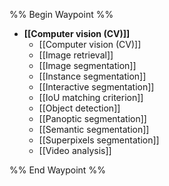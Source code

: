 %% Begin Waypoint %%
- **[[Computer vision (CV)]]**
	- [[Computer vision (CV)]]
	- [[Image retrieval]]
	- [[Image segmentation]]
	- [[Instance segmentation]]
	- [[Interactive segmentation]]
	- [[IoU matching criterion]]
	- [[Object detection]]
	- [[Panoptic segmentation]]
	- [[Semantic segmentation]]
	- [[Superpixels segmentation]]
	- [[Video analysis]]

%% End Waypoint %%
